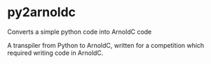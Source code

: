 # py2arnoldc
Converts a simple python code into ArnoldC code



A transpiler from Python to ArnoldC, written for a competition which required writing code in ArnoldC.
